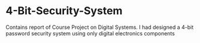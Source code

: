 # 4-Bit-Security-System
Contains report of Course Project on Digital Systems. I had designed a 4-bit password security system using only digital electronics components
